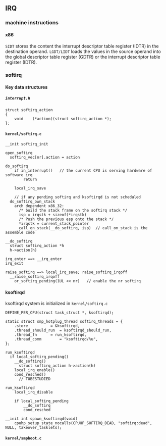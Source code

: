 ## IRQ

### machine instructions
#### x86
`SIDT` stores the content the interrupt descriptor table register (IDTR) in the destination operand.
`LGDT/LIDT` loads the values in the source operand into the global descriptor table register (GDTR) or the interrupt descriptor table register (IDTR).

### softirq

#### Key data structures
##### `interrupt.h`
```
struct softirq_action
{
	void	(*action)(struct softirq_action *);
};

```

#### `kernel/softirq.c`
```
__init softirq_init
```

```
open_softirq
  softirq_vec[nr].action = action
```

```
do_softirq
	if in_interrupt() 	// the current CPU is serving hardware of software irq
		return

	local_irq_save

	// if any pending softirq and ksoftirqd is not scheduled
  do_softirq_own_stack
    arch dependent x86_32:
      /* build the stack frame on the softirq stack */
      isp = irqstk + sizeof(*irqstk)
      /* Push the previous esp onto the stack */
      *irqstk = current_stack_pointer
      call_on_stack(__do_softirq, isp)  // call_on_stack is the assemble code      
```

```
__do_softirq
  struct softirq_action *h
  h->action(h)
```

```
irq_enter ==> __irq_enter
irq_exit

```

```
raise_softirq ==> local_irq_save; raise_softirq_irqoff
  __raise_softirq_irqoff
    or_softirq_pending(1UL << nr)   // enable the nr softirq
```

#### ksoftirqd
ksoftirqd system is initialized in `kernel/softirq.c`
```
DEFINE_PER_CPU(struct task_struct *, ksoftirqd);

static struct smp_hotplug_thread softirq_threads = {
	.store			= &ksoftirqd,
	.thread_should_run	= ksoftirqd_should_run,
	.thread_fn		= run_ksoftirqd,
	.thread_comm		= "ksoftirqd/%u",
};

```

```
run_ksoftirqd
  if local_softirq_pending()
    __do_softirq()
      struct softirq_action h->action(h)
    local_irq_enable()
    cond_resched()
      // TOBESTUDIED
```

```
run_ksoftirqd
	local_irq_disable

	if local_softirq_pending
		__do_softirq
		cond_resched
```


```
__init int spawn_ksoftirqd(void)
	cpuhp_setup_state_nocalls(CPUHP_SOFTIRQ_DEAD, "softirq:dead", NULL, takeover_tasklets);
```

#### `kernel/smpboot.c`
